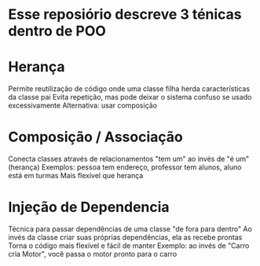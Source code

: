 # Esse reposiório descreve 3 ténicas dentro de POO

# Herança

Permite reutilização de código onde uma classe filha herda características da classe pai
Evita repetição, mas pode deixar o sistema confuso se usado excessivamente
Alternativa: usar composição

# Composição / Associação

Conecta classes através de relacionamentos "tem um" ao invés de "é um" (herança)
Exemplos: pessoa tem endereço, professor tem alunos, aluno está em turmas
Mais flexível que herança

# Injeção de Dependencia

Técnica para passar dependências de uma classe "de fora para dentro"
Ao invés da classe criar suas próprias dependências, ela as recebe prontas
Torna o código mais flexível e fácil de manter
Exemplo: ao invés de "Carro cria Motor", você passa o motor pronto para o carro
